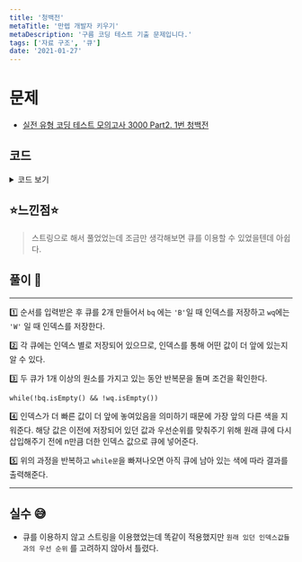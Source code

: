 ```yaml
---
title: '청백전'
metaTitle: '만렙 개발자 키우기'
metaDescription: '구름 코딩 테스트 기출 문제입니다.'
tags: ['자료 구조', '큐']
date: '2021-01-27'
---
```


# 문제

- [실전 유형 코딩 테스트 모의고사 3000 Part2. 1번 청백전](https://knu.goorm.io/learn/lecture/25446/%EC%8B%A4%EC%A0%84-%EC%9C%A0%ED%98%95-%EC%BD%94%EB%94%A9-%ED%85%8C%EC%8A%A4%ED%8A%B8-%EB%AA%A8%EC%9D%98%EA%B3%A0%EC%82%AC-3000/lesson/1276066/%EB%82%9C%EC%9D%B4%EB%8F%84-3-%EC%98%A4%EB%A5%B4%EB%A7%89)

## 코드

<details><summary> 코드 보기 </summary>

```java
import java.io.*;
import java.util.*;

class Main {
    public static void main(String[] args) throws Exception {
        BufferedReader br = new BufferedReader(new InputStreamReader(System.in));
        int n = Integer.parseInt(br.readLine());
        String line = br.readLine();

        Queue<Integer> bq = new LinkedList<>();
        Queue<Integer> wq = new LinkedList<>();
        for (int i = 0; i < line.length(); i++){
            char temp = line.charAt(i);
            if(temp == 'B') bq.add(i);
            else wq.add(i);
        }
        while(!bq.isEmpty() && !wq.isEmpty()){
            int b = bq.poll(), w = wq.poll();
            if(b < w) bq.add(b + n);
            else wq.add(w + n);
        }
        if(!bq.isEmpty()) System.out.println(1);
        else System.out.println(0);
    }
}
```

</details>

## ⭐️느낀점⭐️

> 스트링으로 해서 풀었었는데 조금만 생각해보면 큐를 이용할 수 있었을텐데 아쉽다.

## 풀이 📣

<hr/>

1️⃣ 순서를 입력받은 후 큐를 2개 만들어서 `bq` 에는 `'B'`일 때 인덱스를 저장하고 `wq`에는 `'W'` 일 때 인덱스를 저장한다.

2️⃣ 각 큐에는 인덱스 별로 저장되어 있으므로, 인덱스를 통해 어떤 값이 더 앞에 있는지 알 수 있다.

3️⃣ 두 큐가 1개 이상의 원소를 가지고 있는 동안 반복문을 돌며 조건을 확인한다.

    while(!bq.isEmpty() && !wq.isEmpty())

4️⃣ 인덱스가 더 빠른 값이 더 앞에 놓여있음을 의미하기 때문에 가장 앞의 다른 색을 지워준다. 해당 값은 이전에 저장되어 있던 값과 우선순위를 맞춰주기 위해 원래 큐에 다시 삽입해주기 전에 n만큼 더한 인덱스 값으로 큐에 넣어준다.

5️⃣ 위의 과정을 반복하고 `while문`을 빠져나오면 아직 큐에 남아 있는 색에 따라 결과를 출력해준다.

<hr/>

## 실수 😅

- 큐를 이용하지 않고 스트링을 이용했었는데 똑같이 적용했지만 `원래 있던 인덱스값들과의 우선 순위` 를 고려하지 않아서 틀렸다.
